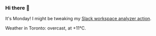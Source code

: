 ### Hi there :wave:

It's Monday! I might be tweaking my [Slack workspace analyzer action](https://github.com/bewuethr/slack-analyzer).

Weather in Toronto: overcast, at +11°C.
